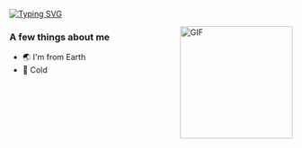 [![Typing SVG](https://readme-typing-svg.herokuapp.com?size=24&width=600&lines=Hi+Aliens+👽!,Dont+kill+me+Bcz+im+noob+💩)](https://git.io/typing-svg)

<img align="right" height="200" alt="GIF" src="https://c.tenor.com/t9AvWstVVlsAAAAd/chamber-valorant-valorant-chamber.gif" />

### A few things about me

- 🌏 I'm from Earth
- 🥶 Cold
